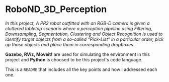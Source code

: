 # RoboND_3D_Perception
*In this project, A PR2 robot outfitted with an RGB-D camera is given a cluttered tabletop scenario where a perception pipeline using Filtering, Downsampling, Segmentation, Clustering and Object Recognition is used to identify target objects from a so-called “Pick-List” in a particular order, pick up those objects and place them in corresponding dropboxes.*

**Gazebo, RViz, Moveit!** are used for simulating the environment in this project and **Python** is choosed to be this project's code language.

This is a `README` that includes all the key points and how I addressed each one.
